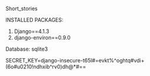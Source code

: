 Short_stories

INSTALLED PACKAGES:
1. Django==4.1.3
2. django-environ==0.9.0

Database:
sqlite3

SECRET_KEY=django-insecure-t65l#=evkt%^oghtq#vdi+(6o#u0210!ndhxib^rv0)dh@*#==
